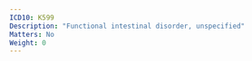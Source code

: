 ```yaml
---
ICD10: K599
Description: "Functional intestinal disorder, unspecified"
Matters: No
Weight: 0
---
```


